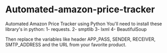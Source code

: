 # Automated-amazon-price-tracker
Automated Amazon Price Tracker using Python 
You'll need to install these library's in python:
  1- requests.
  2- smptlib
  3- lxml
  4- BeautifulSoup

Then replace the variables like header APP_PASS, SENDER, RECEIVER, SMTP_ADDRESS and the URL from your favorite product.
